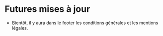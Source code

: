 # Futures mises à jour

* Bientôt, il y aura dans le footer les conditions générales et les mentions légales.
